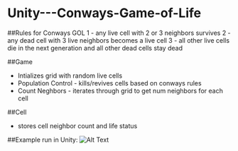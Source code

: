 # Unity---Conways-Game-of-Life

##Rules for Conways GOL
1 - any live cell with 2 or 3 neighbors survives
2 - any dead cell with 3 live neighbors becomes a live cell
3 - all other live cells die in the next generation and all other dead cells stay dead

##Game
- Intializes grid with random live cells
- Population Control - kills/revives cells based on conways rules
- Count Neghbors - iterates through grid to get num neighbors for each cell

##Cell
- stores cell neighbor count and life status

##Example run in Unity:
![Alt Text](https://github.com/brycehills/Unity---Conways-Game-of-Life/blob/main/Assets/Resources/gol.gif)
